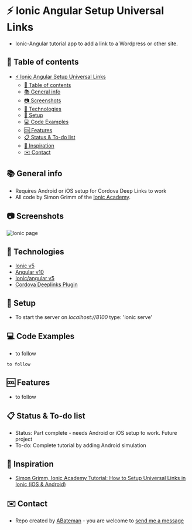# :zap: Ionic Angular Setup Universal Links

* Ionic-Angular tutorial app to add a link to a Wordpress or other site.

## :page_facing_up: Table of contents

* [:zap: Ionic Angular Setup Universal Links](#zap-ionic-angular-setup-universal-links)
  * [:page_facing_up: Table of contents](#page_facing_up-table-of-contents)
  * [:books: General info](#books-general-info)
  * [:camera: Screenshots](#camera-screenshots)
  * [:signal_strength: Technologies](#signal_strength-technologies)
  * [:floppy_disk: Setup](#floppy_disk-setup)
  * [:computer: Code Examples](#computer-code-examples)
  * [:cool: Features](#cool-features)
  * [:clipboard: Status & To-do list](#clipboard-status--to-do-list)
  * [:clap: Inspiration](#clap-inspiration)
  * [:envelope: Contact](#envelope-contact)

## :books: General info

* Requires Android or iOS setup for Cordova Deep Links to work
* All code by Simon Grimm of the [Ionic Academy](https://ionicacademy.com/).

## :camera: Screenshots

![Ionic page](./img/.png)

## :signal_strength: Technologies

* [Ionic v5](https://ionicframework.com/)
* [Angular v10](https://angular.io/)
* [Ionic/angular v5](https://www.npmjs.com/package/@ionic/angular)
* [Cordova Deeplinks Plugin](https://www.npmjs.com/package/cordova-plugin-deeplinks)

## :floppy_disk: Setup

* To start the server on _localhost://8100_ type: 'ionic serve'

## :computer: Code Examples

* to follow

```typescript
to follow
```

## :cool: Features

* to follow

## :clipboard: Status & To-do list

* Status: Part complete - needs Android or iOS setup to work. Future project
* To-do: Complete tutorial by adding Android simulation

## :clap: Inspiration

* [Simon Grimm, Ionic Academy Tutorial: How to Setup Universal Links in Ionic (iOS & Android)](https://www.youtube.com/watch?v=DG7TMredeUs&t=3s)

## :envelope: Contact

* Repo created by [ABateman](https://www.andrewbateman.org) - you are welcome to [send me a message](https://andrewbateman.org/contact)
